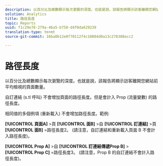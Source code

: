```yaml
---
description: 以百分比及總數顯示每次瀏覽的深度。也就是說，該報告將顯示訪客離開您網站前平均檢視的頁面數量。
solution: Analytics
title: 路徑長度
topic: Reports
uuid: f1c29e78-279a-46a5-b758-d4f0da629239
translation-type: tm+mt
source-git-commit: 16ba0b12e0f70112f4c10804d0a13c278388ecc2

---
```



# 路徑長度

以百分比及總數顯示每次瀏覽的深度。也就是說，該報告將顯示訪客離開您網站前平均檢視的頁面數量。

自訂連結 (s.tl 呼叫) 不會增加頁面的路徑長度。但是會計入 Prop (流量變數) 的路徑長度。

相同值的多個例項 (重新載入) 不會增加路徑長度。範例:

**[!UICONTROL 頁面A]** &gt;頁 **[!UICONTROL 面B]** &gt;自 **[!UICONTROL 訂連結]** &gt;頁 **[!UICONTROL 面B]** =路徑長度2。 (請注意，自訂連結和重新載入頁面 B 不會計入路徑長度)。

**[!UICONTROL Prop A]** &gt;自 **[!UICONTROL 訂連結傳遞Prop B]** &gt; **[!UICONTROL Prop C]** =路徑長度3。 (請注意，Prop B 的自訂連結不會計入路徑長度)。

